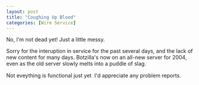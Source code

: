 ```yaml
---
layout: post
title: "Coughing Up Blood"
categories: [Wire Service]
---
```

No, I'm not dead yet! Just a little messy.

Sorry for the interuption in service for the past several days, and the lack of new content for many days. Botzilla's now on an all-new server for 2004, even as the old server slowly melts into a puddle of slag.

Not eveything is functional just yet &#151; I'd appreciate any problem reports.

<!--more-->

